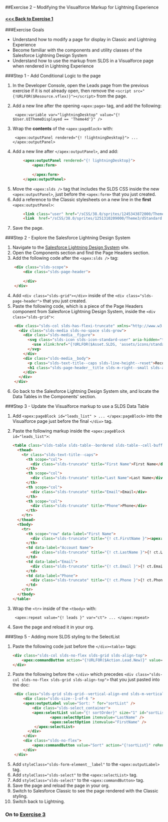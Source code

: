 ##Exercise 2 – Modifying the Visualforce Markup for Lightning Experience

#### [<<< Back to Exercise 1](README.md)

###Exercise Goals

* Understand how to modify a page for display in Classic and Lightning Experience
* Become familiar with the components and utility classes of the Salesforce Lightning Design System
* Understand how to use the markup from SLDS in a Visualforce page when rendered in Lightning Experience

###Step 1 - Add Conditional Logic to the page

1. In the Developer Console, open the Leads page from the previous exercise if it is not already open, then remove the `<script src="{!URLFOR($Resource.vflex)}"></script>` from the page.
2. Add a new line after the opening `<apex:page>` tag, and add the following:

		<apex:variable var="lightningDesktop" value="{! $User.UIThemeDisplayed == 'Theme4d'}" />
	
3. Wrap the **contents** of the `<apex:pageBlock>` with:

		<apex:outputPanel rendered="{! !lightningDesktop}"> ... </apex:outputPanel>
		
4. Add a new line after `</apex:outputPanel>`, and add:

```html
		<apex:outputPanel rendered="{! lightningDesktop}">
			<apex:form>
			
			</apex:form>
		</apex:outputPanel>
```
		
5. Move the `<apex:slds />` tag that includes the SLDS CSS inside the new `<apex:outputPanel>`, just before the `<apex:form>` that you just created.
6. Add a reference to the Classic stylesheets on a new line in the **first** `<apex:outputPanel>`:

```html
		<link class="user" href="/sCSS/38.0/sprites/1245343872000/Theme3/default/elements.css" rel="stylesheet" type="text/css" />
        <link  href="/sCSS/38.0/sprites/1251310209000/Theme3/dStandard.css" rel="stylesheet" type="text/css" />
```
    
7. Save the page.

###Step 2 - Explore the Salesforce Lightning Design System

1. Navigate to the [Salesforce Lightning Design System](http://getslds.com) site.
2. Open the Components section and find the Page Headers section.
3. Add the following code after the `<apex:slds />` tag:

```html
	<div class="slds-scope">
   		<div class="slds-page-header">
   		
   		</div>
	</div>
```

4. Add `<div class="slds-grid"></div>` inside of the `<div class="slds-page-header">` that you just created.
5. Paste the following code, which is a piece of the Page Headers component from Salesforce Lightning Design System, inside the `<div class="slds-grid">`:

```html
	<div class="slds-col slds-has-flexi-truncate" xmlns="http://www.w3.org/2000/svg" xmlns:xlink="http://www.w3.org/1999/xlink">
      <div class="slds-media slds-no-space slds-grow">
        <div class="slds-media__figure">
          <svg class="slds-icon slds-icon-standard-user" aria-hidden="true">
            <use xlink:href="{!URLFOR($Asset.SLDS, 'assets/icons/standard-sprite/svg/symbols.svg#lead')}"></use>
          </svg> 
        </div>
        <div class="slds-media__body">
          <p class="slds-text-title--caps slds-line-height--reset">Record Type</p>
          <h1 class="slds-page-header__title slds-m-right--small slds-align-middle slds-truncate" title="this should match the Record Title">Record Title</h1>
        </div>
      </div>
    </div>
```
    
6. Go back to the Salesforce Lightning Design System site, and locate the Data Tables in the Components' section.

###Step 3 - Update the Visualforce markup to use a SLDS Data Table

1. Add `<apex:pageBlock id="leads_list" > ... </apex:pageBlock>` into the Visualforce page just before the final `</div>` tag.
2. Paste the following markup inside the `<apex:pageBlock id="leads_list">`:

	```html
	<table class="slds-table slds-table--bordered slds-table--cell-buffer">
	  <thead>
	    <tr class="slds-text-title--caps">
	      <th scope="col">
	        <div class="slds-truncate" title="First Name">First Name</div>
	      </th>
	      <th scope="col">
	        <div class="slds-truncate" title="Last Name">Last Name</div>
	      </th>
	      <th scope="col">
	        <div class="slds-truncate" title="Email">Email</div>
	      </th>
	      <th scope="col">
	        <div class="slds-truncate" title="Phone">Phone</div>
	      </th>
	    </tr>
	  </thead>
	  <tbody>
	    <tr>
	      <th scope="row" data-label="First Name">
	        <div class="slds-truncate" title="{! ct.FirstName }"><apex:outputLink value="/{! ct.Id}">{! ct.FirstName }</apex:outputLink></div>
	      </th>
	      <td data-label="Account Name">
	        <div class="slds-truncate" title="{! ct.LastName }">{! ct.LastName }</div>
	      </td>
	      <td data-label="Email">
	        <div class="slds-truncate" title="{! ct.Email }">{! ct.Email }</div>
	      </td>
	      <td data-label="Phone">
	        <div class="slds-truncate" title="{! ct.Phone }">{! ct.Phone }</div>
	      </td>
	    </tr>
	  </tbody>
	</table>
	```

2. Wrap the `<tr>` inside of the `<tbody>` with:

		<apex:repeat value="{! leads }" var="ct"> ... </apex:repeat>

3. Save the page and reload it in your org.

###Step 5 - Adding more SLDS styling to the SelectList

1. Paste the following code just before the `</div><table>` tags:

	```html
	<div class="slds-col slds-no-flex slds-grid slds-align-top">
   		<apex:commandButton action="{!URLFOR($Action.Lead.New)}" value="New" styleClass="slds-button slds-button--neutral"/>
   	</div>
	```
	
2. Paste the following before the `</div>` which precedes `<div class="slds-col slds-no-flex slds-grid slds-align-top">` that you just pasted into the doc:

```html
	<div class="slds-grid slds-grid--vertical-align-end slds-m-vertical--small">
	    <div class="slds-size--1-of-6 ">
       	<apex:outputLabel value="Sort: " for="sortList" />
	      	<div class="slds-select_container">
          	<apex:selectList value="{! sortOrder}" size="1" id="sortList">
             		<apex:selectOption itemvalue="LastName" />
                	<apex:selectOption itemvalue="FirstName" />
             </apex:selectList>
          </div>
      	</div>
	   	<div class="slds-no-flex">
	        <apex:commandButton value="Sort" action="{!sortList}" reRender="leads_list" />
	    </div>
	</div>
```

5. Add `styleClass="slds-form-element__label"` to the `<apex:outputLabel>` tag.
6. Add `styleClass="slds-select"` to the `<apex:selectList>` tag.
7. Add `styleClass="slds-select"` to the `<apex:commandButton>` tag.
9. Save the page and reload the page in your org.
10. Switch to Salesforce Classic to see the page rendered with the Classic styling.
11. Switch back to Lightning.


### On to **[Exercise 3](https://github.com/garazi/LightningAdoptionWorkshop/blob/master/docs/Exercise_3.md)**
